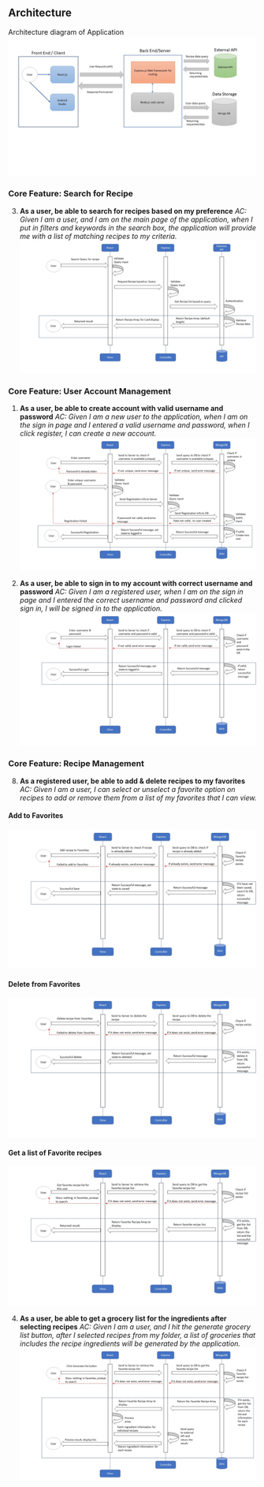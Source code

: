 ## Architecture
Architecture diagram of Application
![image](https://github.com/njzfjiang/Recipe-Shop/blob/main/Documentation/images/Sprint%202%20Architecture.jpg)

### Core Feature: Search for Recipe
3. **As a user, be able to search for recipes based on my preference**
_AC: Given I am a user, and I am on the main page of the application, when I put in filters and keywords in the search box, the application will provide me with a list of matching recipes to my criteria._
![image](https://github.com/njzfjiang/Recipe-Shop/blob/dev/Documentation/images/SearchFeature.JPG)

### Core Feature: User Account Management
1. **As a user, be able to create account with valid username and password**
_AC: Given I am a new user to the application, when I am on the sign in page and I entered a valid username and password, when I click register, I can create a new account._
![image](https://github.com/njzfjiang/Recipe-Shop/blob/e9e2e69f86d6d1a048a4939172bd0bbaadad2382/Documentation/images/Registeration.jpg)

2. **As a user, be able to sign in to my account with correct username and password**
_AC: Given I am a registered user, when I am on the sign in page and I entered the correct username and password and clicked sign in, I will be signed in to the application._
![image](https://github.com/njzfjiang/Recipe-Shop/blob/e9e2e69f86d6d1a048a4939172bd0bbaadad2382/Documentation/images/Login.jpg)

### Core Feature: Recipe Management
8. **As a registered user, be able to add & delete recipes to my favorites**
_AC: Given I am a user, I can select or unselect a favorite option on recipes to add or remove them from a list of my favorites that I can view._
#### Add to Favorites
![image](https://github.com/njzfjiang/Recipe-Shop/blob/main/Documentation/images/AddtoFavorites.jpg)
#### Delete from Favorites
![image](https://github.com/njzfjiang/Recipe-Shop/blob/main/Documentation/images/DeleteFromFavorites.jpg)
#### Get a list of Favorite recipes
![image](https://github.com/njzfjiang/Recipe-Shop/blob/main/Documentation/images/GetFavoriteRecipeList.jpg)

4. **As a user, be able to get a grocery list for the ingredients after selecting recipes**
_AC: Given I am a user, and I hit the generate grocery list button, after I selected recipes from my folder, a list of groceries that includes the recipe ingredients will be generated by the application._
![image](https://github.com/njzfjiang/Recipe-Shop/blob/generatelist/Documentation/images/Generate-Grocery-list.jpg)


